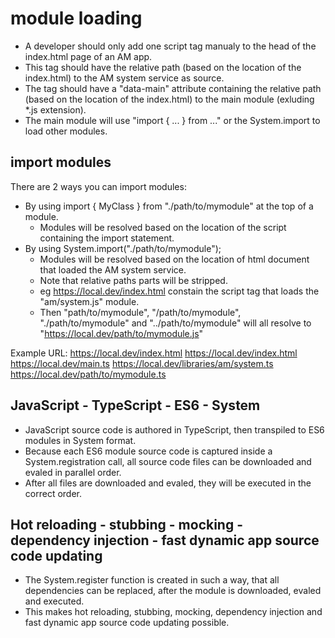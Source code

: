 
# module loading
* A developer should only add one script tag manualy to the head of the index.html page of an AM app.
* This tag should have the relative path (based on the location of the index.html) to the AM system service as source.
* The tag should have a "data-main" attribute containing the relative path (based on the location of the index.html) 
  to the main module (exluding *.js extension).
* The main module will use "import { ... } from ..." or the System.import to load other modules.


## import modules
There are 2 ways you can import modules:
* By using import { MyClass } from "./path/to/mymodule" at the top of a module.
    * Modules will be resolved based on the location of the script containing the import statement.
* By using System.import("./path/to/mymodule");
    * Modules will be resolved based on the location of html document that loaded the AM system service.
    * Note that relative paths parts will be stripped.
    * eg https://local.dev/index.html constain the script tag that loads the "am/system.js" module.
    * Then "path/to/mymodule", "/path/to/mymodule", "./path/to/mymodule" and "../path/to/mymodule" 
      will all resolve to "https://local.dev/path/to/mymodule.js"

Example
URL: https://local.dev/index.html
https://local.dev/index.html
    <script type="text/javascript" src="libraries/am/system.js" data-main="./main"></script>
https://local.dev/main.ts
https://local.dev/libraries/am/system.ts
https://local.dev/path/to/mymodule.ts




## JavaScript - TypeScript - ES6 - System
- JavaScript source code is authored in TypeScript, then transpiled to ES6 modules in System format.
- Because each ES6 module source code is captured inside a System.registration call, all source code files can be downloaded and evaled in parallel order.
- After all files are downloaded and evaled, they will be executed in the correct order.

## Hot reloading - stubbing - mocking - dependency injection - fast dynamic app source code updating
- The System.register function is created in such a way, that all dependencies can be replaced, after the module is downloaded, evaled and executed.
- This makes hot reloading, stubbing, mocking, dependency injection and fast dynamic app source code updating possible.


